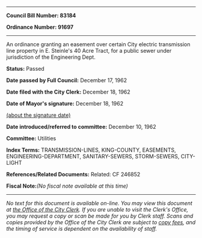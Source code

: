 

********

**Council Bill Number: 83184**
   
**Ordinance Number: 91697**
********

 An ordinance granting an easement over certain City electric transmission line property in E. Steinle's 40 Acre Tract, for a public sewer under jurisdiction of the Engineering Dept.

**Status:** Passed
   
**Date passed by Full Council:** December 17, 1962
   
**Date filed with the City Clerk:** December 18, 1962
   
**Date of Mayor's signature:** December 18, 1962
   
[(about the signature date)](/~public/approvaldate.htm)
   
   
   
**Date introduced/referred to committee:** December 10, 1962
   
**Committee:** Utilities
   
   
**Index Terms:** TRANSMISSION-LINES, KING-COUNTY, EASEMENTS, ENGINEERING-DEPARTMENT, SANITARY-SEWERS, STORM-SEWERS, CITY-LIGHT

**References/Related Documents:** Related: CF 246852

**Fiscal Note:**_(No fiscal note available at this time)_
********

_No text for this document is available on-line. You may view this document at [the Office of the City Clerk](http://www.seattle.gov/leg/clerk/contactUs.htm). If you are unable to visit the Clerk's Office, you may request a copy or scan be made for you by Clerk staff. Scans and copies provided by the Office of the City Clerk are subject to [copy fees](http://clerk.seattle.gov/~public/clerkfees.htm), and the timing of service is dependent on the availability of staff._

